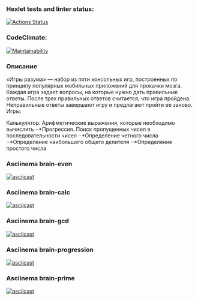 ### Hexlet tests and linter status:
[![Actions Status](https://github.com/ArtemKaPetrakov/python-project-49/actions/workflows/hexlet-check.yml/badge.svg)](https://github.com/ArtemKaPetrakov/python-project-49/actions)

### CodeClimate:
[![Maintainability](https://api.codeclimate.com/v1/badges/bd506821e17ac53e9752/maintainability)](https://codeclimate.com/github/ArtemKaPetrakov/python-project-49/maintainability)

### Описание
«Игры разума» — набор из пяти консольных игр, построенных по принципу популярных мобильных приложений для прокачки мозга. Каждая игра задает вопросы, на которые нужно дать правильные ответы. После трех правильных ответов считается, что игра пройдена. Неправильные ответы завершают игру и предлагают пройти ее заново. Игры:

Калькулятор. Арифметические выражения, которые необходимо вычислить
⋅⋅*Прогрессия. Поиск пропущенных чисел в последовательности чисел
⋅⋅*Определение четного числа
⋅⋅*Определение наибольшего общего делителя
⋅⋅*Определение простого числа

### Asciinema brain-even
[![asciicast](https://asciinema.org/a/YRO5U5RIv9wNCzGhnC0Okckm5.svg)](https://asciinema.org/a/YRO5U5RIv9wNCzGhnC0Okckm5?t=5)

### Asciinema brain-calc
[![asciicast](https://asciinema.org/a/4IB5CLZfT5bsiP5g7ISKhJ9qm.svg)](https://asciinema.org/a/4IB5CLZfT5bsiP5g7ISKhJ9qm?t=10)

### Asciinema brain-gcd
[![asciicast](https://asciinema.org/a/XgQd48FORj5PsJBtm7GpBpsfy.svg)](https://asciinema.org/a/XgQd48FORj5PsJBtm7GpBpsfy?t=9)

### Asciinema brain-progression
[![asciicast](https://asciinema.org/a/b4HKoVuFUNp80xenfQbUnOFYF.svg)](https://asciinema.org/a/b4HKoVuFUNp80xenfQbUnOFYF?t=5)

### Asciinema brain-prime
[![asciicast](https://asciinema.org/a/dSJpUWQTxXVtgQx66OEsn1R61.svg)](https://asciinema.org/a/dSJpUWQTxXVtgQx66OEsn1R61?t=6)